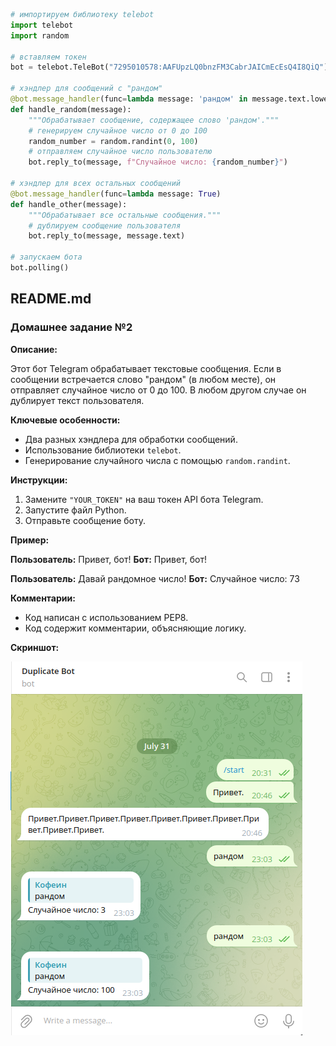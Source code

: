 ```python
# импортируем библиотеку telebot
import telebot
import random

# вставляем токен 
bot = telebot.TeleBot("7295010578:AAFUpzLQ0bnzFM3CabrJAICmEcEsQ4I8QiQ") # Вставить свой токен

# хэндлер для сообщений с "рандом"
@bot.message_handler(func=lambda message: 'рандом' in message.text.lower())
def handle_random(message):
    """Обрабатывает сообщение, содержащее слово 'рандом'."""
    # генерируем случайное число от 0 до 100
    random_number = random.randint(0, 100)
    # отправляем случайное число пользователю
    bot.reply_to(message, f"Случайное число: {random_number}")

# хэндлер для всех остальных сообщений
@bot.message_handler(func=lambda message: True)
def handle_other(message):
    """Обрабатывает все остальные сообщения."""
    # дублируем сообщение пользователя
    bot.reply_to(message, message.text)

# запускаем бота
bot.polling()
```

## README.md

### Домашнее задание №2

**Описание:**

Этот бот Telegram обрабатывает текстовые сообщения. Если в сообщении встречается слово "рандом" (в любом месте), он отправляет случайное число от 0 до 100. В любом другом случае он дублирует текст пользователя.

**Ключевые особенности:**

* Два разных хэндлера для обработки сообщений.
* Использование библиотеки `telebot`.
* Генерирование случайного числа с помощью `random.randint`.

**Инструкции:**

1. Замените `"YOUR_TOKEN"` на ваш токен API бота Telegram.
2. Запустите файл Python.
3. Отправьте сообщение боту.

**Пример:**

**Пользователь:** Привет, бот!
**Бот:** Привет, бот!

**Пользователь:** Давай рандомное число!
**Бот:** Случайное число: 73

**Комментарии:**

* Код написан с использованием PEP8.
* Код содержит комментарии, объясняющие логику.

**Скриншот:**

![фото](фото/фото_1.png)
